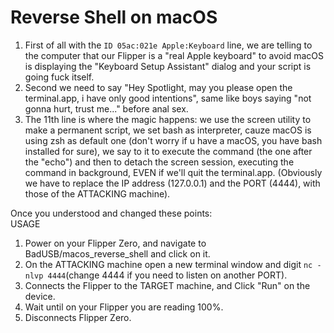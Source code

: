 # Reverse Shell on macOS   
1. First of all with the `ID 05ac:021e Apple:Keyboard` line, we are telling to the computer that our Flipper is a "real Apple keyboard" to avoid macOS is displaying the "Keyboard Setup Assistant" dialog and your script is going fuck itself. 
2. Second we need to say "Hey Spotlight, may you please open the terminal.app, i have only good intentions", same like boys saying "not gonna hurt, trust me..." before anal sex.
3. The 11th line is where the magic happens: we use the screen utility to make a permanent script, we set bash as interpreter, cauze macOS is using zsh as default one (don't worry if u have a macOS, you have bash installed for sure), we say to it to execute the command (the one after the "echo") and then to  detach the screen session, executing the command in background, EVEN if we'll quit the terminal.app. (Obviously we have to replace the IP address (127.0.0.1) and the PORT (4444), with those of the ATTACKING machine).

Once you understood and changed these points:  
USAGE
1. Power on your Flipper Zero, and navigate to BadUSB/macos_reverse_shell and click on it.
2. On the ATTACKING machine open a new terminal window and digit `nc -nlvp 4444`(change 4444 if you need to listen on another PORT).
3. Connects the Flipper to the TARGET machine, and Click "Run" on the device.
4. Wait until on your Flipper you are reading 100%.
5. Disconnects Flipper Zero.
